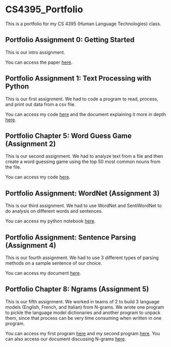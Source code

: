 # CS4395_Portfolio
This is a portfolio for my CS 4395 (Human Language Technologies) class.

## Portfolio Assignment 0: Getting Started
This is our intro assignment. 

You can access the paper [here](https://github.com/aaryapatil01/CS4395_Portfolio/blob/main/Assignment%200/Overview_of_NLP_Aarya_Patil.pdf).

## Portfolio Assignment 1: Text Processing with Python
This is our first assignment. We had to code a program to read, process, and print out data from a csv file.

You can access my code [here](https://github.com/aaryapatil01/CS4395_Portfolio/blob/main/Assignment%201/main.py) and the document explaining it more in depth [here](https://github.com/aaryapatil01/CS4395_Portfolio/blob/main/Assignment%201/Assignment_1_Text_Processing_Explanation.pdf).

## Portfolio Chapter 5: Word Guess Game (Assignment 2)
This is our second assignment. We had to analyze text from a file and then create a word guessing game using the top 50 most common nouns from the file.

You can access my code [here](https://github.com/aaryapatil01/CS4395_Portfolio/blob/main/Assignment%202/main.py).

## Portfolio Assignment: WordNet (Assignment 3)
This is our third assignment. We had to use WordNet and SentiWordNet to do analysis on different words and sentences.

You can access my python notebook [here](https://github.com/aaryapatil01/CS4395_Portfolio/blob/main/Assignment%203/HLT_WordNet.pdf).

## Portfolio Assignment: Sentence Parsing (Assignment 4)
This is our fourth assignment. We had to use 3 different types of parsing methods on a sample sentence of our choice. 

You can access my document [here](https://github.com/aaryapatil01/CS4395_Portfolio/blob/main/Assignment%204/Sentence_Parsing_Aarya_Patil.pdf).

## Portfolio Chapter 8: Ngrams (Assignment 5)
This is our fifth assignment. We worked in teams of 2 to build 3 language models (English, French, and Italian) from N-grams. We wrote one program to pickle the language model dictionaries and another program to unpack them, since that process can be very time consuming when written in one program. 

You can access my first program [here](https://github.com/aaryapatil01/CS4395_Portfolio/blob/main/Assignment%205/program_1.py) and my second program [here](https://github.com/aaryapatil01/CS4395_Portfolio/blob/main/Assignment%205/program_1.py). You can also access our document discussing N-grams [here](https://github.com/aaryapatil01/CS4395_Portfolio/blob/main/Assignment%205/Overview_of_Ngrams.pdf).
